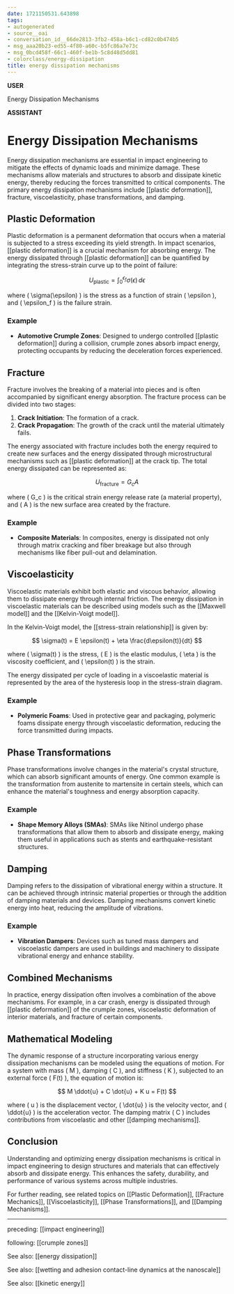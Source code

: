 ```yaml
---
date: 1721150531.643898
tags:
- autogenerated
- source__oai
- conversation_id__66de2813-3fb2-458a-b6c1-cd82c0b474b5
- msg_aaa20b23-ed55-4f80-a60c-b5fc86a7e73c
- msg_0bcd458f-66c1-460f-be1b-5c8d48d5dd81
- colorclass/energy-dissipation
title: energy dissipation mechanisms
---
```


**USER**

Energy Dissipation Mechanisms


**ASSISTANT**

# Energy Dissipation Mechanisms

Energy dissipation mechanisms are essential in impact engineering to mitigate the effects of dynamic loads and minimize damage. These mechanisms allow materials and structures to absorb and dissipate kinetic energy, thereby reducing the forces transmitted to critical components. The primary energy dissipation mechanisms include [[plastic deformation]], fracture, viscoelasticity, phase transformations, and damping.

## Plastic Deformation

Plastic deformation is a permanent deformation that occurs when a material is subjected to a stress exceeding its yield strength. In impact scenarios, [[plastic deformation]] is a crucial mechanism for absorbing energy. The energy dissipated through [[plastic deformation]] can be quantified by integrating the stress-strain curve up to the point of failure:

$$
U_{\text{plastic}} = \int_0^{\epsilon_f} \sigma(\epsilon) \, d\epsilon
$$

where \( \sigma(\epsilon) \) is the stress as a function of strain \( \epsilon \), and \( \epsilon_f \) is the failure strain.

### Example
- **Automotive Crumple Zones**: Designed to undergo controlled [[plastic deformation]] during a collision, crumple zones absorb impact energy, protecting occupants by reducing the deceleration forces experienced.

## Fracture

Fracture involves the breaking of a material into pieces and is often accompanied by significant energy absorption. The fracture process can be divided into two stages:
1. **Crack Initiation**: The formation of a crack.
2. **Crack Propagation**: The growth of the crack until the material ultimately fails.

The energy associated with fracture includes both the energy required to create new surfaces and the energy dissipated through microstructural mechanisms such as [[plastic deformation]] at the crack tip. The total energy dissipated can be represented as:

$$
U_{\text{fracture}} = G_c A
$$

where \( G_c \) is the critical strain energy release rate (a material property), and \( A \) is the new surface area created by the fracture.

### Example
- **Composite Materials**: In composites, energy is dissipated not only through matrix cracking and fiber breakage but also through mechanisms like fiber pull-out and delamination.

## Viscoelasticity

Viscoelastic materials exhibit both elastic and viscous behavior, allowing them to dissipate energy through internal friction. The energy dissipation in viscoelastic materials can be described using models such as the [[Maxwell model]] and the [[Kelvin-Voigt model]].

In the Kelvin-Voigt model, the [[stress-strain relationship]] is given by:

$$
\sigma(t) = E \epsilon(t) + \eta \frac{d\epsilon(t)}{dt}
$$

where \( \sigma(t) \) is the stress, \( E \) is the elastic modulus, \( \eta \) is the viscosity coefficient, and \( \epsilon(t) \) is the strain.

The energy dissipated per cycle of loading in a viscoelastic material is represented by the area of the hysteresis loop in the stress-strain diagram.

### Example
- **Polymeric Foams**: Used in protective gear and packaging, polymeric foams dissipate energy through viscoelastic deformation, reducing the force transmitted during impacts.

## Phase Transformations

Phase transformations involve changes in the material's crystal structure, which can absorb significant amounts of energy. One common example is the transformation from austenite to martensite in certain steels, which can enhance the material's toughness and energy absorption capacity.

### Example
- **Shape Memory Alloys (SMAs)**: SMAs like Nitinol undergo phase transformations that allow them to absorb and dissipate energy, making them useful in applications such as stents and earthquake-resistant structures.

## Damping

Damping refers to the dissipation of vibrational energy within a structure. It can be achieved through intrinsic material properties or through the addition of damping materials and devices. Damping mechanisms convert kinetic energy into heat, reducing the amplitude of vibrations.

### Example
- **Vibration Dampers**: Devices such as tuned mass dampers and viscoelastic dampers are used in buildings and machinery to dissipate vibrational energy and enhance stability.

## Combined Mechanisms

In practice, energy dissipation often involves a combination of the above mechanisms. For example, in a car crash, energy is dissipated through [[plastic deformation]] of the crumple zones, viscoelastic deformation of interior materials, and fracture of certain components.

## Mathematical Modeling

The dynamic response of a structure incorporating various energy dissipation mechanisms can be modeled using the equations of motion. For a system with mass \( M \), damping \( C \), and stiffness \( K \), subjected to an external force \( F(t) \), the equation of motion is:

$$
M \ddot{u} + C \dot{u} + K u = F(t)
$$

where \( u \) is the displacement vector, \( \dot{u} \) is the velocity vector, and \( \ddot{u} \) is the acceleration vector. The damping matrix \( C \) includes contributions from viscoelastic and other [[damping mechanisms]].

## Conclusion

Understanding and optimizing energy dissipation mechanisms is critical in impact engineering to design structures and materials that can effectively absorb and dissipate energy. This enhances the safety, durability, and performance of various systems across multiple industries.

For further reading, see related topics on [[Plastic Deformation]], [[Fracture Mechanics]], [[Viscoelasticity]], [[Phase Transformations]], and [[Damping Mechanisms]].


---

preceding: [[impact engineering]]  


following: [[crumple zones]]

See also: [[energy dissipation]]


See also: [[wetting and adhesion contact-line dynamics at the nanoscale]]


See also: [[kinetic energy]]